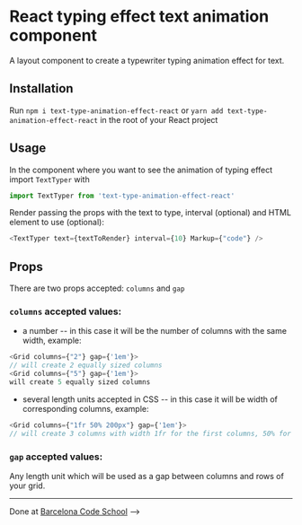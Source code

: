 # React typing effect text animation component 

A layout component to create a typewriter typing animation effect for text. 


## Installation

Run `npm i text-type-animation-effect-react` or `yarn add text-type-animation-effect-react` in the root of your React project


## Usage

In the component where you want to see the animation of typing effect import `TextTyper` with 

```js
import TextTyper from 'text-type-animation-effect-react'
```

Render passing the props with the text to type, interval (optional) and HTML element to use (optional):

```js
<TextTyper text={textToRender} interval={10} Markup={"code"} />
```

## Props



There are two props accepted: `columns` and `gap`

### `columns` accepted values: 

* a number -- in this case it will be the number of columns with the same width, example:

```js
<Grid columns={"2"} gap={'1em'}>
// will create 2 equally sized columns
<Grid columns={"5"} gap={'1em'}>
will create 5 equally sized columns
```

* several length units accepted in CSS -- in this case it will be width of corresponding columns, example:

```js
<Grid columns={"1fr 50% 200px"} gap={'1em'}>
// will create 3 columns with width 1fr for the first columns, 50% for the second column and 200px for the third column
```

### `gap` accepted values:

Any length unit which will be used as a gap between columns and rows of your grid.

---

Done at <a href='https://barcelonacodeschool.com'>Barcelona Code School</a> -->